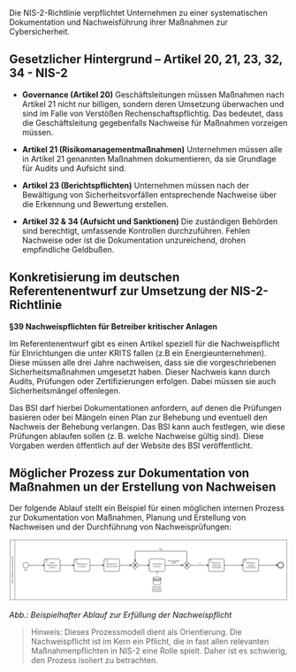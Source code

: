 Die NIS-2-Richtlinie verpflichtet Unternehmen zu einer systematischen Dokumentation und Nachweisführung ihrer Maßnahmen zur Cybersicherheit.

## Gesetzlicher Hintergrund – Artikel 20, 21, 23, 32, 34 - NIS-2

- **Governance (Artikel 20)** Geschäftsleitungen müssen Maßnahmen nach Artikel 21 nicht nur billigen, sondern deren Umsetzung überwachen und sind im Falle von Verstößen Rechenschaftspflichtig. Das bedeutet, dass die Geschäftsleitung gegebenfalls Nachweise für Maßnahmen vorzeigen müssen.

- **Artikel 21 (Risikomanagementmaßnahmen)** Unternehmen müssen alle in Artikel 21 genannten Maßnahmen dokumentieren, da sie Grundlage für Audits und Aufsicht sind.

- **Artikel 23 (Berichtspflichten)** Unternehmen müssen nach der Bewältigung von Sicherheitsvorfällen entsprechende Nachweise über die Erkennung und Bewertung erstellen.

- **Artikel 32 & 34 (Aufsicht und Sanktionen)** Die zuständigen Behörden sind berechtigt, umfassende Kontrollen durchzuführen. Fehlen Nachweise oder ist die Dokumentation unzureichend, drohen empfindliche Geldbußen.

## Konkretisierung im deutschen Referentenentwurf zur Umsetzung der NIS-2-Richtlinie 
**§39 Nachweispflichten für Betreiber kritischer Anlagen**

Im Referentenentwurf gibt es einen Artikel speziell für die Nachweispflicht für EInrichtungen die unter KRITS fallen (z.B ein Energieunternehmen). Diese müssen alle drei Jahre nachweisen, dass sie die vorgeschriebenen Sicherheitsmaßnahmen umgesetzt haben. Dieser Nachweis kann durch Audits, Prüfungen oder Zertifizierungen erfolgen. Dabei müssen sie auch Sicherheitsmängel offenlegen.

Das BSI darf hierbei Dokumentationen anfordern, auf denen die Prüfungen basieren oder 
bei Mängeln einen Plan zur Behebung und eventuell den Nachweis der Behebung verlangen.
Das BSI kann auch festlegen, wie diese Prüfungen ablaufen sollen (z. B. welche Nachweise gültig sind). Diese Vorgaben werden öffentlich auf der Website des BSI veröffentlicht.

## Möglicher Prozess zur Dokumentation von Maßnahmen un der Erstellung von Nachweisen

Der folgende Ablauf stellt ein Beispiel für einen möglichen internen Prozess zur Dokumentation von Maßnahmen, Planung und Erstellung von Nachweisen und der Durchführung von Nachweisprüfungen:

![Prozessmodell zur Meldung von Sicherheitsvorfällen](media/Prozess_Nachweispflicht.png)

*Abb.: Beispielhafter Ablauf zur Erfüllung der Nachweispflicht*

> Hinweis: Dieses Prozessmodell dient als Orientierung. Die Nachweispflicht ist im Kern ein Pflicht, die in fast allen relevanten Maßnahmenpflichten in NIS-2 eine Rolle spielt. Daher ist es schwierig, den Prozess isoliert zu betrachten.



